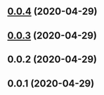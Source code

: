 ## [0.0.4](https://github.com/tyankatsu0105/eslint-plugin-with-typescript/compare/v0.0.3...v0.0.4) (2020-04-29)



## [0.0.3](https://github.com/tyankatsu0105/eslint-plugin-with-typescript/compare/v0.0.2...v0.0.3) (2020-04-29)



## 0.0.2 (2020-04-29)

## 0.0.1 (2020-04-29)
